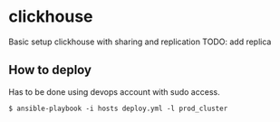 # clickhouse

Basic setup clickhouse with sharing and replication
TODO: add replica

## How to deploy

Has to be done using devops account with sudo access.

```
$ ansible-playbook -i hosts deploy.yml -l prod_cluster
```
